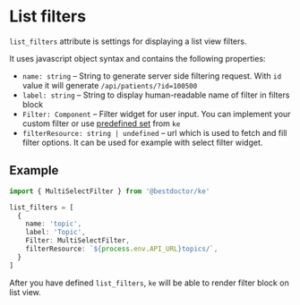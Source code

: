 # List filters

`list_filters` attribute is settings for displaying a list view filters.

It uses javascript object syntax and contains the following properties:

* `name: string` – String to generate server side filtering request.
  With `id` value it will generate `/api/patients/?id=100500`
* `label: string` – String to display human-readable name of filter in filters block
* `Filter: Component` – Filter widget for user input.
  You can implement your custom filter or use
  [predefined set](https://github.com/best-doctor/ke/blob/master/src/components/Table/filters.tsx)
  from `ke`
* `filterResource: string | undefined` – url which is used to fetch and
  fill filter options. It can be used for example with select filter widget.

## Example

```ts
import { MultiSelectFilter } from '@bestdoctor/ke'

list_filters = [
  {
    name: 'topic',
    label: 'Topic',
    Filter: MultiSelectFilter,
    filterResource: `${process.env.API_URL}topics/`,
  }
]
```

After you have defined `list_filters`,
`ke` will be able to render filter block on list view.